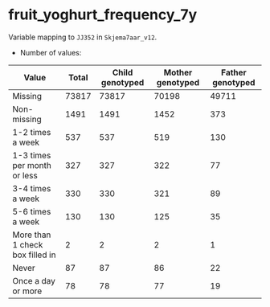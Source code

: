 # fruit_yoghurt_frequency_7y
Variable mapping to `JJ352` in `Skjema7aar_v12`.
- Number of values:

| Value | Total | Child genotyped | Mother genotyped | Father genotyped |
| ----- | ----- | --------------- | ---------------- | ---------------- |
| Missing | 73817 | 73817 | 70198 | 49711 |
| Non-missing | 1491 | 1491 | 1452 | 373 |
| 1-2 times a week | 537 | 537 | 519 |130 |
| 1-3 times per month or less | 327 | 327 | 322 |77 |
| 3-4 times a week | 330 | 330 | 321 |89 |
| 5-6 times a week | 130 | 130 | 125 |35 |
| More than 1 check box filled in | 2 | 2 | 2 |1 |
| Never | 87 | 87 | 86 |22 |
| Once a day or more | 78 | 78 | 77 |19 |



